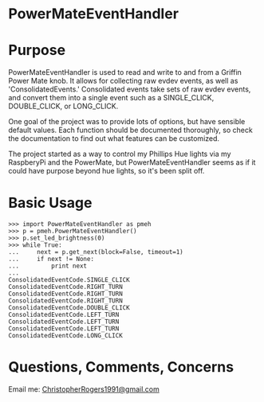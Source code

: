 PowerMateEventHandler
==========

# Purpose

PowerMateEventHandler is used to read and write to and from a Griffin Power Mate knob.
It allows for collecting raw evdev events, as well as 'ConsolidatedEvents.' Consolidated events
take sets of raw evdev events, and convert them into a single event such as a SINGLE_CLICK, DOUBLE_CLICK,
or LONG_CLICK.

One goal of the project was to provide lots of options, but have sensible default values. Each function
should be documented thoroughly, so check the documentation to find out what features
can be customized.

The project started as a way to control my Phillips Hue lights via my RaspberyPi and the PowerMate,
but PowerMateEventHandler seems as if it could have purpose beyond hue lights, so it's been split
off.

# Basic Usage
```
>>> import PowerMateEventHandler as pmeh
>>> p = pmeh.PowerMateEventHandler()
>>> p.set_led_brightness(0)
>>> while True:
...     next = p.get_next(block=False, timeout=1)
...     if next != None:
...         print next
...
ConsolidatedEventCode.SINGLE_CLICK
ConsolidatedEventCode.RIGHT_TURN
ConsolidatedEventCode.RIGHT_TURN
ConsolidatedEventCode.RIGHT_TURN
ConsolidatedEventCode.DOUBLE_CLICK
ConsolidatedEventCode.LEFT_TURN
ConsolidatedEventCode.LEFT_TURN
ConsolidatedEventCode.LEFT_TURN
ConsolidatedEventCode.LONG_CLICK
```


# Questions, Comments, Concerns

Email me: ChristopherRogers1991@gmail.com
